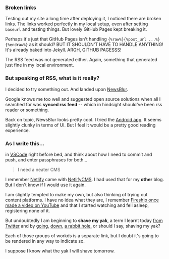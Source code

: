 ---
---

### Broken links

Testing out my site a long time after deploying it, I noticed there are
broken links. The links worked perfectly in my local setup, even after
setting `baseurl` and testing things.
But lovely GitHub Pages kept breaking it.

Perhaps it's just that GitHub Pages isn't handling `{%raw%}{%post_url ...%}{%endraw%}` as
it should? BUT IT SHOULDN'T HAVE TO HANDLE ANYTHING! It's already baked
into Jekyll. ARGH, GITHUB PAGESSS!

The RSS feed was not generated either. Again, something that generated
just fine in my local environment.

### But speaking of RSS, what is it really?

I decided to try something out. And landed upon [NewsBlur](//newsblur.com).

Google knows me too well and suggested open source solutions when all I
searched for was **synced rss feed** -- which in hindsight should've been
rss reader or something.

Back on topic, NewsBlur looks pretty cool. I tried the
[Android app](https://play.google.com/store/apps/details?id=com.newsblur).
It seems slightly clunky in terms of UI. But I feel it would be a pretty
good reading experience.

### As I write this...

in [VSCode](https://code.visualstudio.com/) right before bed, and think
about how I need to commit and push, and enter passphrases for both...

> I need a neater CMS

I remember [Netlify](https://www.netlify.com/) came with
[NetlifyCMS](https://www.netlifycms.org/). I had used that for my **other**
blog. But I don't know if I would use it again.

I am slightly tempted to make my own, but also thinking of trying out
content platforms. I have no idea what they are, I remember
[Fireship once made a video on YouTube](https://youtu.be/c_8cplBi_gE)
and that I started watching and fell asleep, registering none of it.

But undoubtedly I am beginning to **shave my yak**, a term I learnt today
[from Twitter](https://twitter.com/synecdotal/status/1491248199109332992?s=20&t=htMoqIhRY1x7EQGq1_Q3EQ)
and by
[going.](https://www.reddit.com/r/ProgrammerHumor/comments/caqqs1/xkcd_explains_how_yak_shaving_using_a_trained/)
[down.](https://seths.blog/2005/03/dont_shave_that/)
[a rabbit hole.](https://medium.com/@firehoseproject/a-guide-to-yak-shaving-your-code-d30f98dc759)
or should I say, shaving my yak?

Each of those groups of workds is a separate link, but I doubt it's going
to be rendered in any way to indicate so.

I suppose I know what the yak I will shave tomorrow.
